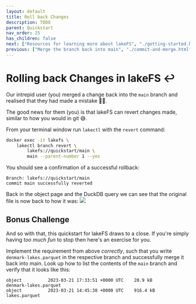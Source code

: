 ```yaml
---
layout: default
title: Roll back Changes
description: TODO
parent: Quickstart
nav_order: 25
has_children: false
next: ["Resources for learning more about lakeFS", "./getting-started.html"]
previous: ["Merge the branch back into main", "./commit-and-merge.html"]
---
```


# Rolling back Changes in lakeFS ↩️

Our intrepid user (you) merged a change back into the `main` branch and realised that they had made a mistake 🤦🏻. 

The good news for them (you) is that lakeFS can revert changes made, similar to how you would in git 😅. 

From your terminal window run `lakectl` with the `revert` command:

```bash
docker exec -it lakefs \
    lakectl branch revert \
	    lakefs://quickstart/main \
	    main --parent-number 1 --yes
```
You should see a confirmation of a successful rollback:
```
Branch: lakefs://quickstart/main
commit main successfully reverted
```

Back in the object page and the DuckDB query we can see that the original file is now back to how it was: 
![](/assets/quickstart/duckdb-main-02.png)

## Bonus Challenge

And so with that, this quickstart for lakeFS draws to a close. If you're simply having _too much fun_ to stop then here's an exercise for you. 

Implement the requirement from above *correctly*, such that you write `denmark-lakes.parquet` in the respective branch and successfully merge it back into main. Look up how to list the contents of the `main` branch and verify that it looks like this:

```
object          2023-03-21 17:33:51 +0000 UTC    20.9 kB         denmark-lakes.parquet
object          2023-03-21 14:45:38 +0000 UTC    916.4 kB        lakes.parquet
```
